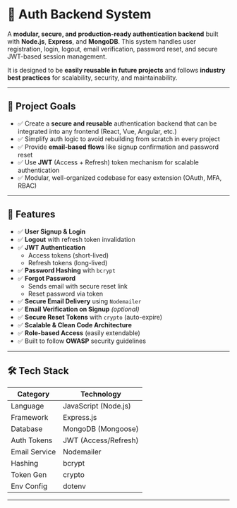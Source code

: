 # 🔐 Auth Backend System

A **modular, secure, and production-ready authentication backend** built with **Node.js**, **Express**, and **MongoDB**. This system handles user registration, login, logout, email verification, password reset, and secure JWT-based session management. 

It is designed to be **easily reusable in future projects** and follows **industry best practices** for scalability, security, and maintainability.

---

## 🎯 Project Goals

- ✅ Create a **secure and reusable** authentication backend that can be integrated into any frontend (React, Vue, Angular, etc.)
- ✅ Simplify auth logic to avoid rebuilding from scratch in every project
- ✅ Provide **email-based flows** like signup confirmation and password reset
- ✅ Use **JWT** (Access + Refresh) token mechanism for scalable authentication
- ✅ Modular, well-organized codebase for easy extension (OAuth, MFA, RBAC)

---

## 🚀 Features

- ✅ **User Signup & Login**
- ✅ **Logout** with refresh token invalidation
- ✅ **JWT Authentication**
  - Access tokens (short-lived)
  - Refresh tokens (long-lived)
- ✅ **Password Hashing** with `bcrypt`
- ✅ **Forgot Password**
  - Sends email with secure reset link
  - Reset password via token
- ✅ **Secure Email Delivery** using `Nodemailer`
- ✅ **Email Verification on Signup** *(optional)*
- ✅ **Secure Reset Tokens** with `crypto` (auto-expire)
- ✅ **Scalable & Clean Code Architecture**
- ✅ **Role-based Access** (easily extendable)
- ✅ Built to follow **OWASP** security guidelines

---

## 🛠 Tech Stack

| Category      | Technology          |
|---------------|---------------------|
| Language      | JavaScript (Node.js)|
| Framework     | Express.js          |
| Database      | MongoDB (Mongoose)  |
| Auth Tokens   | JWT (Access/Refresh)|
| Email Service | Nodemailer          |
| Hashing       | bcrypt              |
| Token Gen     | crypto              |
| Env Config    | dotenv              |

---

